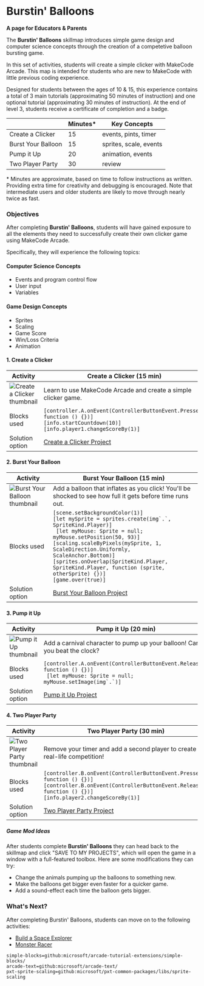 # Burstin' Balloons

**A page for Educators & Parents**

The **Burstin' Balloons** skillmap introduces simple game design and computer science concepts through the creation of a competetive balloon bursting game.

In this set of activities, students will create a simple clicker with MakeCode Arcade.  This map is intended for students who are new to MakeCode with little previous coding experience.

Designed for students between the ages of 10 & 15, this experience contains a total of 3 main tutorials (approximating 50 minutes of instruction) and one optional tutorial  (approximating 30 minutes of instruction).  At the end of level 3, students receive a certificate of completion and a badge.

|                 | Minutes* |  Key Concepts |
| --------------- | -------- |  ------------ |
| Create a Clicker    |15  |  events, pints, timer |
| Burst Your Balloon   |15 |  sprites, scale, events |
| Pump it Up   |20  |  animation, events |
| Two Player Party   |30  |  review |


\* Minutes are approximate, based on time to follow instructions as written. Providing extra time for creativity and debugging is encouraged. Note that intermediate users and older students are likely to move through nearly twice as fast.

### Objectives

After completing **Burstin' Balloons**, students will have gained exposure to all the elements they need to successfully create their own clicker game using MakeCode Arcade.

Specifically, they will experience the following topics:

#### Computer Science Concepts

- Events and program control flow
- User input
- Variables


#### Game Design Concepts

- Sprites
- Scaling
- Game Score
- Win/Loss Criteria
- Animation




#### 1. Create a Clicker

| Activity | Create a Clicker (15 min) |
|---|---|
| ![Create a Clicker thumbnail](/static/skillmap/balloon/balloon1.gif) | Learn to use MakeCode Arcade and create a simple clicker game. |
| Blocks used | ``[controller.A.onEvent(ControllerButtonEvent.Pressed, function () {})]`` <br/> ``[info.startCountdown(10)]``<br/>``[info.player1.changeScoreBy(1)]``|
| Solution option | [Create a Clicker Project](https://makecode.com/_M3JP02fdg2tT) |

#### 2. Burst Your Balloon

| Activity | Burst Your Balloon (15 min) |
|---|---|
| ![Burst Your Balloon thumbnail](/static/skillmap/balloon/balloon2.gif) | Add a balloon that inflates as you click! You'll be shocked to see how full it gets before time runs out. |
| Blocks used | ``[scene.setBackgroundColor(1)]`` <br/> ``[let mySprite = sprites.create(img`.`, SpriteKind.Player)]`` <br/> `` [let myMouse: Sprite = null; myMouse.setPosition(50, 93)]`` <br/> ``[scaling.scaleByPixels(mySprite, 1, ScaleDirection.Uniformly, ScaleAnchor.Bottom)]`` <br/> ``[sprites.onOverlap(SpriteKind.Player, SpriteKind.Player, function (sprite, otherSprite) {})]`` <br/> ``[game.over(true)]`` |
| Solution option | [Burst Your Balloon Project](https://makecode.com/_LTehszFPdDsm) |

#### 3. Pump it Up

| Activity | Pump it Up (20 min) |
|---|---|
| ![Pump it Up thumbnail](/static/skillmap/balloon/balloon3.gif) | Add a carnival character to pump up your balloon! Can you beat the clock? |
| Blocks used | ``[controller.A.onEvent(ControllerButtonEvent.Released, function () {})]`` <br/>  `` [let myMouse: Sprite = null; myMouse.setImage(img`.`)]`` |
| Solution option | [Pump it Up Project](https://makecode.com/_KipDKK94Faog) |


#### 4. Two Player Party

| Activity | Two Player Party (30 min) |
|---|---|
| ![Two Player Party thumbnail](/static/skillmap/balloon/balloon4.gif) | Remove your timer and add a second player to create a real-life competition! |
| Blocks used | ``[controller.B.onEvent(ControllerButtonEvent.Pressed, function () {})]`` <br/> ``[controller.B.onEvent(ControllerButtonEvent.Released, function () {})]`` <br/>``[info.player2.changeScoreBy(1)]`` |
| Solution option | [Two Player Party Project](https://arcade.makecode.com/S70036-65158-11283-34659) |


##### Game Mod Ideas

After students complete **Burstin' Balloons** they can head back to the skillmap and click "SAVE TO MY PROJECTS", which will open the game in a window with a full-featured toolbox. Here are some modifications they can try:

- Change the animals pumping up the balloons to something new.
- Make the balloons get bigger even faster for a quicker game.
- Add a sound-effect each time the balloon gets bigger.


### What's Next?

After completing Burstin' Balloons, students can move on to the following activities:

* [Build a Space Explorer](https://arcade.makecode.com/--skillmap#docs:/skillmap/space)
* [Monster Racer](https://arcade.makecode.com/--skillmap#docs:/skillmap/racer)


```package
simple-blocks=github:microsoft/arcade-tutorial-extensions/simple-blocks/
arcade-text=github:microsoft/arcade-text/
pxt-sprite-scaling=github:microsoft/pxt-common-packages/libs/sprite-scaling
```